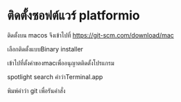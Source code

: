 # ติดตั้งซอฟต์แวร์ platformio

ติดตั้งบน macos จึงเข้าไปที่ https://git-scm.com/download/mac

เลือกติดตั้งแบบBinary installer

เข้าไปที่ตั้งค่าของmacเพื่ออนุญาตติดตั้งโปรแกรม

spotlight search คำว่าTerminal.app

พิมพ์คำว่า git  เพื่อรันคำสั่ง
